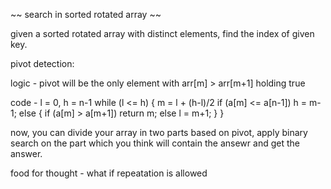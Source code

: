 ~~ search in sorted rotated array ~~

given a sorted rotated array with distinct elements, find the index of given key.

pivot detection:

logic -
pivot will be the only element with arr[m] > arr[m+1] holding true

code -
l = 0, h = n-1
while (l <= h) {
    m = l + (h-l)/2
    if (a[m] <= a[n-1]) h = m-1;
    else {
        if (a[m] > a[m+1]) return m;
        else l = m+1;
    }
}

now, you can divide your array in two parts based on pivot, apply binary search on the part which
you think will contain the ansewr and get the answer.

food for thought -
what if repeatation is allowed
